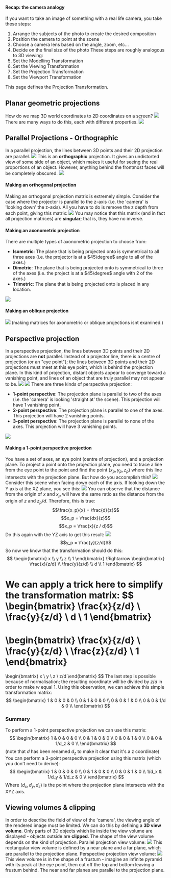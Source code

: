 #### Recap: the camera analogy
If you want to take an image of something with a real life camera, you take these steps:
1. Arrange the subjects of the photo to create the desired composition
2. Position the camera to point at the scene
3. Choose a camera lens based on the angle, zoom, etc...
4. Decide on the final size of the photo
These steps are roughly analogous to 3D viewing:
1. Set the Modelling Transformation
2. Set the Viewing Transformation
3. Set the Projection Transformation
4. Set the Viewport Transformation

This page defines the Projection Transformation.

## Planar geometric projections
How do we map 3D world coordinates to 2D coordinates on a screen? 
![](Pasted%20image%2020230222125601.png)
There are many ways to do this, each with different properties.
![](Pasted%20image%2020230222130149.png)

## Parallel Projections - Orthographic
In a parallel projection, the lines between 3D points and their 2D projection are parallel. 
![](Pasted%20image%2020230222130757.png)
This is an **orthographic** projection. It gives an undistorted view of some side of an object, which makes it useful for seeing the real proportions of an object. However, anything behind the frontmost faces will be completely obscured.
![](Pasted%20image%2020230222131112.png)
#### Making an orthogonal projection
Making an orthogonal projection matrix is extremely simple. Consider the case where the projector is parallel to the z-axis (i.e. the 'camera' is 'looking down' the z-axis). All you have to do is remove the z depth from each point, giving this matrix:
![](Pasted%20image%2020230222131621.png)
You may notice that this matrix (and in fact all projection matrices) are **singular**; that is, they have no inverse. 

#### Making an axonometric projection
There are multiple types of axonometric projection to choose from:
- **Isometric**: The plane that is being projected onto is symmetrical to all three axes (i.e. the projector is at a $45\degree$ angle to all of the axes.)
- **Dimetric**: The plane that is being projected onto is symmetrical to three of the axes (i.e. the project is at a $45\degree$ angle with 2 of the axes.)
- **Trimetric**: The plane that is being projected onto is placed in any location.

![](Pasted%20image%2020230222131836.png)
#### Making an oblique projection
![](Pasted%20image%2020230222133027.png)
(making matrices for axonometric or oblique projections isnt examined.)

## Perspective projection
In a perspective projection, the lines between 3D points and their 2D projections are **not** parallel. Instead of a projector line, there is a centre of projection (or an "eye point"); the lines between 3D points and their 2D projections must meet at this eye point, which is behind the projection plane. In this kind of projection, distant objects appear to converge toward a vanishing point, and lines of an object that are truly parallel may not appear to be.
![](Pasted%20image%2020230222134141.png)
![](Pasted%20image%2020230222134323.png)
There are three kinds of perspective projection:
- **1-point perspective**: The projection plane is parallel to two of the axes (i.e. the 'camera' is looking 'straight at' the scene). This projection will have 1 vanishing point.
- **2-point perspective**: The projection plane is parallel to one of the axes. This projection will have 2 vanishing points.
- **3-point perspective**: The projection plane is parallel to none of the axes. This projection will have 3 vanishing points.

![](Pasted%20image%2020230222134553.png)
#### Making a 1-point perspective projection
You have a set of axes, an eye point (centre of projection), and a projection plane. To project a point onto the projection plane, you need to trace a line from the eye point to the point and find the point $(x_p, y_p, z_p)$ where this line intersects with the projection plane. But how do you accomplish this?
![](Pasted%20image%2020230222134954.png)
Consider this scene when facing down each of the axis. If looking down the Y axis at the XZ plane, you see this:
![](Pasted%20image%2020230222135447.png)
You can observe that the distance from the origin of $x$ and $x_p$ will have the same ratio as the distance from the origin of $z$ and $z_p/d$. Therefore, this is true:
$$\frac{x_p}{x} = \frac{d}{z}$$
$$x_p = \frac{dx}{z}$$
$$x_p = \frac{x}{z / d}$$
Do this again with the YZ axis to get this result:
![](Pasted%20image%2020230222141423.png)
$$y_p = \frac{y}{z/d}$$
So now we know that the transformation should do this:
$$
\begin{bmatrix}
x \\ y \\ z \\ 1
\end{bmatrix}
\Rightarrow
\begin{bmatrix}
\frac{x}{z/d} \\
\frac{y}{z/d} \\
d \\
1
\end{bmatrix}
$$

We can apply a trick here to simplify the transformation matrix:
$$
\begin{bmatrix}
\frac{x}{z/d} \\
\frac{y}{z/d} \\
d \\
1
\end{bmatrix}
=
\begin{bmatrix}
\frac{x}{z/d} \\
\frac{y}{z/d} \\
\frac{z}{z/d} \\
1
\end{bmatrix}
=
\begin{bmatrix}
x \\
y \\
z \\
z/d
\end{bmatrix}
$$
The last step is possible because of normalisation; the resulting coordinate will be divided by $z/d$ in order to make $w$ equal $1$. Using this observation, we can achieve this simple transformation matrix:
$$
\begin{bmatrix}
1 & 0 & 0 & 0 \\
0 & 1 & 0 & 0 \\
0 & 0 & 1 & 0 \\
0 & 0 & 1/d & 0 \\
\end{bmatrix}
$$
### Summary
To perform a 1-point perspective projection we can use this matrix:
$$
\begin{bmatrix}
1 & 0 & 0 & 0 \\
0 & 1 & 0 & 0 \\
0 & 0 & 1 & 0 \\
0 & 0 & 1/d_z & 0 \\
\end{bmatrix}
$$
(note that $d$ has been renamed $d_z$ to make it clear that it's a z coordinate)
You can perform a 3-point perspective projection using this matrix (which you don't need to derive):
$$
\begin{bmatrix}
1 & 0 & 0 & 0 \\
0 & 1 & 0 & 0 \\
0 & 0 & 1 & 0 \\
1/d_x & 1/d_y & 1/d_z & 0 \\
\end{bmatrix}
$$
Where $(d_x, d_y, d_z)$ is the point where the projection plane intersects with the XYZ axis.

## Viewing volumes & clipping
In order to describe the field of view of the 'camera', the viewing angle of the rendered image must be limited. We can do this by defining a **3D view volume**.
Only parts of 3D objects which lie inside the view volume are displayed - objects outside are **clipped**.
The shape of the view volume depends on the kind of projection.
Parallel projection view volume:
![](Pasted%20image%2020230222145911.png)
This rectangular view volume is defined by a near plane and a far plane, which are parallel to the projection plane.
Perspective projection view volume:
![](Pasted%20image%2020230222150206.png)
This view volume is in the shape of a frustum - imagine an infinite pyramid with its peak at the eye point, then cut off the top and bottom leaving a frustum behind. The near and far planes are parallel to the projection plane.
